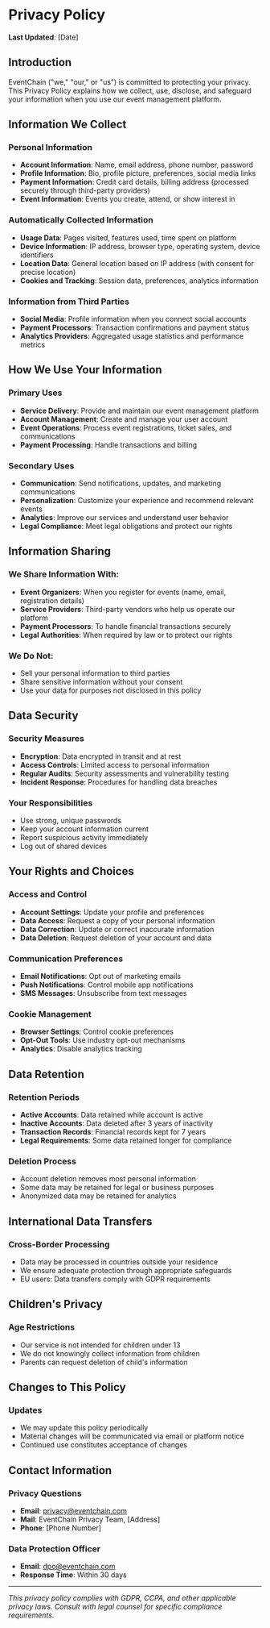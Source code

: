 # Privacy Policy

**Last Updated**: [Date]

## Introduction

EventChain ("we," "our," or "us") is committed to protecting your privacy. This Privacy Policy explains how we collect, use, disclose, and safeguard your information when you use our event management platform.

## Information We Collect

### Personal Information
- **Account Information**: Name, email address, phone number, password
- **Profile Information**: Bio, profile picture, preferences, social media links
- **Payment Information**: Credit card details, billing address (processed securely through third-party providers)
- **Event Information**: Events you create, attend, or show interest in

### Automatically Collected Information
- **Usage Data**: Pages visited, features used, time spent on platform
- **Device Information**: IP address, browser type, operating system, device identifiers
- **Location Data**: General location based on IP address (with consent for precise location)
- **Cookies and Tracking**: Session data, preferences, analytics information

### Information from Third Parties
- **Social Media**: Profile information when you connect social accounts
- **Payment Processors**: Transaction confirmations and payment status
- **Analytics Providers**: Aggregated usage statistics and performance metrics

## How We Use Your Information

### Primary Uses
- **Service Delivery**: Provide and maintain our event management platform
- **Account Management**: Create and manage your user account
- **Event Operations**: Process event registrations, ticket sales, and communications
- **Payment Processing**: Handle transactions and billing

### Secondary Uses
- **Communication**: Send notifications, updates, and marketing communications
- **Personalization**: Customize your experience and recommend relevant events
- **Analytics**: Improve our services and understand user behavior
- **Legal Compliance**: Meet legal obligations and protect our rights

## Information Sharing

### We Share Information With:
- **Event Organizers**: When you register for events (name, email, registration details)
- **Service Providers**: Third-party vendors who help us operate our platform
- **Payment Processors**: To handle financial transactions securely
- **Legal Authorities**: When required by law or to protect our rights

### We Do Not:
- Sell your personal information to third parties
- Share sensitive information without your consent
- Use your data for purposes not disclosed in this policy

## Data Security

### Security Measures
- **Encryption**: Data encrypted in transit and at rest
- **Access Controls**: Limited access to personal information
- **Regular Audits**: Security assessments and vulnerability testing
- **Incident Response**: Procedures for handling data breaches

### Your Responsibilities
- Use strong, unique passwords
- Keep your account information current
- Report suspicious activity immediately
- Log out of shared devices

## Your Rights and Choices

### Access and Control
- **Account Settings**: Update your profile and preferences
- **Data Access**: Request a copy of your personal information
- **Data Correction**: Update or correct inaccurate information
- **Data Deletion**: Request deletion of your account and data

### Communication Preferences
- **Email Notifications**: Opt out of marketing emails
- **Push Notifications**: Control mobile app notifications
- **SMS Messages**: Unsubscribe from text messages

### Cookie Management
- **Browser Settings**: Control cookie preferences
- **Opt-Out Tools**: Use industry opt-out mechanisms
- **Analytics**: Disable analytics tracking

## Data Retention

### Retention Periods
- **Active Accounts**: Data retained while account is active
- **Inactive Accounts**: Data deleted after 3 years of inactivity
- **Transaction Records**: Financial records kept for 7 years
- **Legal Requirements**: Some data retained longer for compliance

### Deletion Process
- Account deletion removes most personal information
- Some data may be retained for legal or business purposes
- Anonymized data may be retained for analytics

## International Data Transfers

### Cross-Border Processing
- Data may be processed in countries outside your residence
- We ensure adequate protection through appropriate safeguards
- EU users: Data transfers comply with GDPR requirements

## Children's Privacy

### Age Restrictions
- Our service is not intended for children under 13
- We do not knowingly collect information from children
- Parents can request deletion of child's information

## Changes to This Policy

### Updates
- We may update this policy periodically
- Material changes will be communicated via email or platform notice
- Continued use constitutes acceptance of changes

## Contact Information

### Privacy Questions
- **Email**: privacy@eventchain.com
- **Mail**: EventChain Privacy Team, [Address]
- **Phone**: [Phone Number]

### Data Protection Officer
- **Email**: dpo@eventchain.com
- **Response Time**: Within 30 days

---

*This privacy policy complies with GDPR, CCPA, and other applicable privacy laws. Consult with legal counsel for specific compliance requirements.*